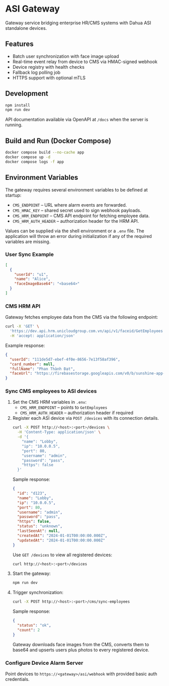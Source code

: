 # ASI Gateway

Gateway service bridging enterprise HR/CMS systems with Dahua ASI standalone devices.

## Features

- Batch user synchronization with face image upload
- Real-time event relay from device to CMS via HMAC-signed webhook
- Device registry with health checks
- Fallback log polling job
- HTTPS support with optional mTLS

## Development

```bash
npm install
npm run dev
```

API documentation available via OpenAPI at `/docs` when the server is running.

## Build and Run (Docker Compose)

```bash
docker compose build --no-cache app
docker compose up -d
docker compose logs -f app
```

## Environment Variables

The gateway requires several environment variables to be defined at startup:

- `CMS_ENDPOINT` – URL where alarm events are forwarded.
- `CMS_HMAC_KEY` – shared secret used to sign webhook payloads.
- `CMS_HRM_ENDPOINT` – CMS API endpoint for fetching employee data.
- `CMS_HRM_AUTH_HEADER` – authorization header for the HRM API.

Values can be supplied via the shell environment or a `.env` file. The
application will throw an error during initialization if any of the required
variables are missing.

### User Sync Example

```json
[
  {
    "userId": "u1",
    "name": "Alice",
    "faceImageBase64": "<base64>"
  }
]
```

### CMS HRM API

Gateway fetches employee data from the CMS via the following endpoint:

```bash
curl -X 'GET' \
  'https://dev.api.hrm.unicloudgroup.com.vn/api/v1/faceid/GetEmployees' \
  -H 'accept: application/json'
```

Example response:

```json
{
  "userId": "111de5d7-ebef-4f0e-8656-7e13f58af396",
  "card_number": null,
  "fullName": "Phan Thành Đạt",
  "faceUrl": "https://firebasestorage.googleapis.com/v0/b/sunshine-app-production.appspot.com/o/users%2F111de5d7-ebef-4f0e-8656-7e13f58af396%2F914622c0-d35f-11ed-b40f-7bdc76a0edf5?alt=media&token=1e44183e-491b-45cc-9167-a47adce68181"
}
```

### Sync CMS employees to ASI devices

1. Set the CMS HRM variables in `.env`:
   - `CMS_HRM_ENDPOINT` – points to `GetEmployees`
   - `CMS_HRM_AUTH_HEADER` – authorization header if required
2. Register each ASI device via `POST /devices` with its connection details.
   ```bash
   curl -X POST http://<host>:<port>/devices \
     -H 'Content-Type: application/json' \
     -d '{
       "name": "Lobby",
       "ip": "10.0.0.5",
       "port": 80,
       "username": "admin",
       "password": "pass",
       "https": false
     }'
   ```
   Sample response:
   ```json
   {
     "id": "d123",
     "name": "Lobby",
     "ip": "10.0.0.5",
     "port": 80,
     "username": "admin",
     "password": "pass",
     "https": false,
     "status": "unknown",
     "lastSeenAt": null,
     "createdAt": "2024-01-01T00:00:00.000Z",
     "updatedAt": "2024-01-01T00:00:00.000Z"
   }
   ```
   Use `GET /devices` to view all registered devices:
   ```bash
   curl http://<host>:<port>/devices
   ```
3. Start the gateway:
   ```bash
   npm run dev
   ```
4. Trigger synchronization:
   ```bash
   curl -X POST http://<host>:<port>/cms/sync-employees
   ```
   Sample response:
   ```json
   {
     "status": "ok",
     "count": 2
   }
   ```
   Gateway downloads face images from the CMS, converts them to base64 and
   upserts users plus photos to every registered device.

### Configure Device Alarm Server

Point devices to `https://<gateway>/asi/webhook` with provided basic auth credentials.
